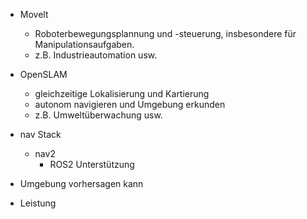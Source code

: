 - Movelt 
	- Roboterbewegungsplannung und -steuerung, insbesondere für Manipulationsaufgaben.
	- z.B. Industrieautomation usw. 
- OpenSLAM
	- gleichzeitige Lokalisierung und Kartierung 
	- autonom navigieren und Umgebung erkunden
	- z.B. Umweltüberwachung usw. 
- nav Stack 
	- nav2
		- ROS2 Unterstützung 


- Umgebung vorhersagen kann
- Leistung 